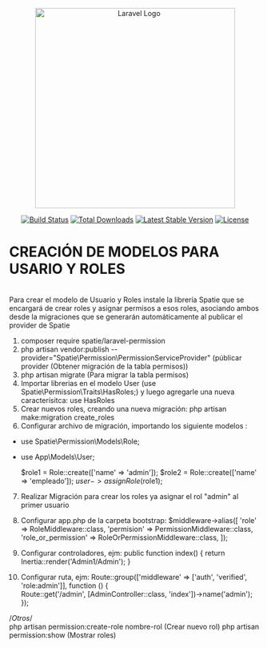 <p align="center"><a href="https://laravel.com" target="_blank"><img src="https://raw.githubusercontent.com/laravel/art/master/logo-lockup/5%20SVG/2%20CMYK/1%20Full%20Color/laravel-logolockup-cmyk-red.svg" width="400" alt="Laravel Logo"></a></p>

<p align="center">
<a href="https://github.com/laravel/framework/actions"><img src="https://github.com/laravel/framework/workflows/tests/badge.svg" alt="Build Status"></a>
<a href="https://packagist.org/packages/laravel/framework"><img src="https://img.shields.io/packagist/dt/laravel/framework" alt="Total Downloads"></a>
<a href="https://packagist.org/packages/laravel/framework"><img src="https://img.shields.io/packagist/v/laravel/framework" alt="Latest Stable Version"></a>
<a href="https://packagist.org/packages/laravel/framework"><img src="https://img.shields.io/packagist/l/laravel/framework" alt="License"></a>
</p>


<h1>CREACIÓN DE MODELOS PARA USARIO Y ROLES</h1>
<br>
Para crear el modelo de Usuario y Roles instale la librería Spatie que se encargará de crear roles y asignar permisos a esos roles, asociando ambos desde la migraciones que se generarán automáticamente al publicar el provider de Spatie

1. composer require spatie/laravel-permission
2. php artisan vendor:publish --provider="Spatie\Permission\PermissionServiceProvider" (públicar provider (Obtener migración de la tabla permisos)) 
3. php artisan migrate (Para migrar la tabla permisos) 
4. Importar librerias en el modelo User (use Spatie\Permission\Traits\HasRoles;) y luego agregarle una nueva caracterísitca: use HasRoles
5. Crear nuevos roles, creando una nueva migración: php artisan make:migration create_roles 
6. Configurar archivo de migración, importando los siguiente modelos :
- use Spatie\Permission\Models\Role;
- use App\Models\User;

    $role1 = Role::create(['name' => 'admin']);
    $role2 = Role::create(['name' => 'empleado']);
    $user -> assignRole($role1);
7. Realizar Migración para crear los roles ya asignar el rol "admin" al primer usuario

8. Configurar app.php de la carpeta bootstrap:
$middleware->alias([
            'role' => RoleMiddleware::class,
            'permision' => PermissionMiddleware::class,
            'role_or_permission' => RoleOrPermissionMiddleware::class,
]);

9. Configurar controladores, ejm:
public function index()
    {
        return Inertia::render('Admin1/Admin');
    }

10. Configurar ruta, ejm:
Route::group(['middleware' => ['auth', 'verified', 'role:admin']], function () {  
    Route::get('/admin', [AdminController::class, 'index'])->name('admin');
});


/*Otros*/
<br>
php artisan permission:create-role nombre-rol (Crear nuevo rol)
php artisan permission:show (Mostrar roles)
    
